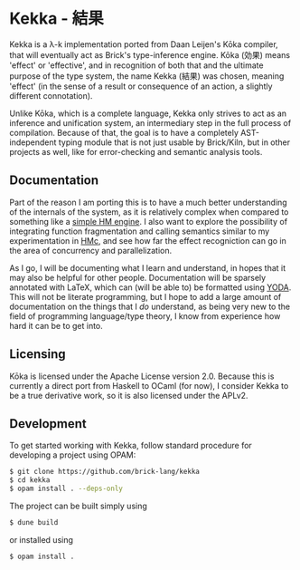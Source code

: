 Kekka - 結果
============
Kekka is a λ-k implementation ported from Daan Leijen's Kōka compiler, that will eventually act as Brick's type-inference engine. Kōka (効果) means 'effect' or 'effective', and in recognition of both that and the ultimate purpose of the type system, the name Kekka (結果) was chosen, meaning 'effect' (in the sense of a result or consequence of an action, a slightly different connotation).

Unlike Kōka, which is a complete language, Kekka only strives to act as an inference and unification system, an intermediary step in the full process of compilation. Because of that, the goal is to have a completely AST-independent typing module that is not just usable by Brick/Kiln, but in other projects as well, like for error-checking and semantic analysis tools.

## Documentation
Part of the reason I am porting this is to have a much better understanding of the internals of the system, as it is relatively complex when compared to something like a [simple HM engine](https://github.com/toroidal-code/hm-rb). I also want to explore the possibility of integrating function fragmentation and calling semantics similar to my experimentation in [HMc](https://github.com/toroidal-code/hm-ml), and see how far the effect recogniction can go in the area of concurrency and parallelization.

As I go, I will be documenting what I learn and understand, in hopes that it may also be helpful for other people. Documentation will be sparsely annotated with LaTeX, which can (will be able to) be formatted using [YODA](https://github.com/toroidal-code/yoda). This will not be literate programming, but I hope to add a large amount of documentation on the things that I _do_ understand, as being very new to the field of programming language/type theory, I know from experience how hard it can be to get into.

## Licensing
Kōka is licensed under the Apache License version 2.0. Because this is currently a direct port from Haskell to OCaml (for now), I consider Kekka to be a true derivative work, so it is also licensed under the APLv2.

## Development
To get started working with Kekka, follow standard procedure for developing a project using OPAM:
```bash
$ git clone https://github.com/brick-lang/kekka
$ cd kekka
$ opam install . --deps-only
```
The project can be built simply using
```bash
$ dune build
```
or installed using 
```bash
$ opam install .
```
